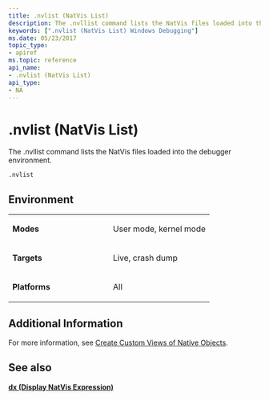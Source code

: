 ```yaml
---
title: .nvlist (NatVis List)
description: The .nvllist command lists the NatVis files loaded into the debugger environment.
keywords: [".nvlist (NatVis List) Windows Debugging"]
ms.date: 05/23/2017
topic_type:
- apiref
ms.topic: reference
api_name:
- .nvlist (NatVis List)
api_type:
- NA
---
```


# .nvlist (NatVis List)

The .nvllist command lists the NatVis files loaded into the debugger environment.

```dbgcmd
.nvlist
```

## Environment

<table>
<colgroup>
<col width="50%" />
<col width="50%" />
</colgroup>
<tbody>
<tr class="odd">
<td align="left"><p><strong>Modes</strong></p></td>
<td align="left"><p>User mode, kernel mode</p></td>
</tr>
<tr class="even">
<td align="left"><p><strong>Targets</strong></p></td>
<td align="left"><p>Live, crash dump</p></td>
</tr>
<tr class="odd">
<td align="left"><p><strong>Platforms</strong></p></td>
<td align="left"><p>All</p></td>
</tr>
</tbody>
</table>

## Additional Information

For more information, see [Create Custom Views of Native Objects](/visualstudio/debugger/create-custom-views-of-native-objects).

## See also

[**dx (Display NatVis Expression)**](dx--display-visualizer-variables-.md)
